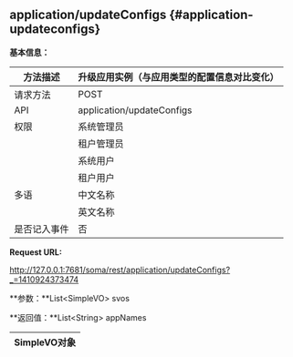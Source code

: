 ## application/updateConfigs {#application-updateconfigs}

**基本信息：**

| 方法描述 | 升级应用实例（与应用类型的配置信息对比变化） |
| --- | --- |
| 请求方法 | POST |
| API | application/updateConfigs |
| 权限 | 系统管理员 | 是 |
|  | 租户管理员 | 是 |
|  | 系统用户 | 是 |
|  | 租户用户 | 是 |
| 多语 | 中文名称 | 升级应用实例（与应用类型的配置信息对比变化） |
|  | 英文名称 | **Update application configurations** |
| 是否记入事件 | 否 |

**Request URL:**

http://127.0.0.1:7681/soma/rest/application/updateConfigs?_=1410924373474

**参数：**List&lt;SimpleVO&gt; svos

**返回值：**List&lt;String&gt; appNames

| SimpleVO对象 |
| --- |